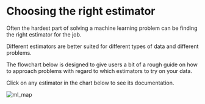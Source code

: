 # Choosing the right estimator

Often the hardest part of solving a machine learning problem can be finding the right estimator for the job.

Different estimators are better suited for different types of data and different problems.

The flowchart below is designed to give users a bit of a rough guide on how to approach problems with regard to which estimators to try on your data.

Click on any estimator in the chart below to see its documentation.

![ml_map](/Volumes/DataCard/Repos/CS210-Repos/CS210-CourseMaterials/Tutorials/scikit-learn-1.7/ml_map.png)